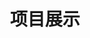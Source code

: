 ---
title: 项目展示
sidebar: false
isShowReward: false
isShowComments: false
layout: Projects-Projects
---